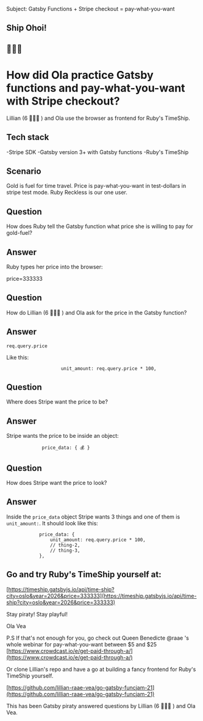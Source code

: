 Subject: Gatsby Functions + Stripe checkout = pay-what-you-want

## Ship Ohoi!
## 👋😺⛵

# How did Ola practice Gatsby functions and pay-what-you-want with Stripe checkout?

Lillian (6 🏴‍☠️👸 ) and Ola use the browser as frontend for Ruby's TimeShip.

## Tech stack
-Stripe SDK
-Gatsby version 3+ with Gatsby functions
-Ruby's TimeShip

## Scenario
Gold is fuel for time travel.
Price is pay-what-you-want in test-dollars in stripe test mode.
Ruby Reckless is our one user.

## Question
How does Ruby tell the Gatsby function what price she is willing to pay for gold-fuel?

## Answer
Ruby types her price into the browser:

price=333333

## Question
How do Lillian (6 🏴‍☠️👸 ) and Ola ask for the price in the Gatsby function?

## Answer
```
req.query.price
```

Like this:
```
                    unit_amount: req.query.price * 100,
```

## Question
Where does Stripe want the price to be?

## Answer
Stripe wants the price to be inside an object:

```
             price_data: { 💰 }
```

## Question
How does Stripe want the price to look?

## Answer

Inside the `price_data` object Stripe wants 3 things and one of them is `unit_amount:`. It should look like this:


                price_data: {
                    unit_amount: req.query.price * 100,
                    // thing-2,
                    // thing-3,
                },

## Go and try Ruby's TimeShip yourself at:

[https://timeship.gatsbyjs.io/api/time-ship?city=oslo&year=2026&price=333333](https://timeship.gatsbyjs.io/api/time-ship?city=oslo&year=2026&price=333333)


Stay piraty!
Stay playful!

Ola Vea

P.S
If that's not enough for you, go check out Queen Benedicte @raae 's whole webinar for pay-what-you-want between $5 and $25
[https://www.crowdcast.io/e/get-paid-through-a/](https://www.crowdcast.io/e/get-paid-through-a/)

Or clone Lillian's repo and have a go at building a fancy frontend for Ruby's TimeShip yourself.

[https://github.com/lillian-raae-vea/go-gatsby-funcjam-21](https://github.com/lillian-raae-vea/go-gatsby-funcjam-21)



This has been Gatsby piraty answered questions by Lillian (6 🏴‍☠️👸 ) and Ola Vea.